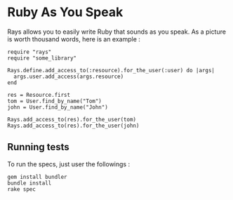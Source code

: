 Ruby As You Speak
=================

Rays allows you to easily write Ruby that sounds as you speak. As a picture is worth thousand words, here is an example :

    require "rays"
    require "some_library"
    
    Rays.define.add_access_to(:resource).for_the_user(:user) do |args|
      args.user.add_access(args.resource)
    end
    
    res = Resource.first
    tom = User.find_by_name("Tom")
    john = User.find_by_name("John")
    
    Rays.add_access_to(res).for_the_user(tom)
    Rays.add_access_to(res).for_the_user(john)

Running tests
-------------

To run the specs, just user the followings :

    gem install bundler
    bundle install
    rake spec